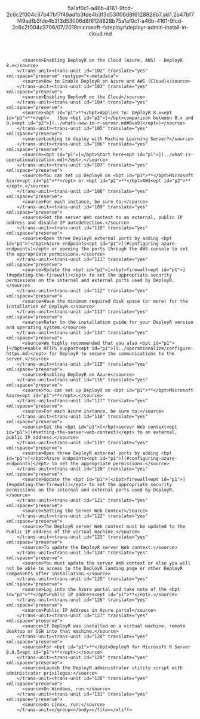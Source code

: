 <?xml version="1.0"?><xliff version="1.2" xmlns="urn:oasis:names:tc:xliff:document:1.2" xmlns:xsi="http://www.w3.org/2001/XMLSchema-instance" xsi:schemaLocation="urn:oasis:names:tc:xliff:document:1.2 xliff-core-1.2-transitional.xsd"><file datatype="xml" original="deployr-admin-install-in-cloud.md" source-language="en-US" target-language="en-US"><header><tool tool-id="mdxliff" tool-name="mdxliff" tool-version="1.0-4e81c41" tool-company="Microsoft" /><xliffext:skl_file_name xmlns:xliffext="urn:microsoft:content:schema:xliffextensions">5a1af0c1-a46b-4161-9fcd-2c6c2f004c37b47bf7f49adfb3fde4b3f3d53006d8f6128828b7.skl</xliffext:skl_file_name><xliffext:version xmlns:xliffext="urn:microsoft:content:schema:xliffextensions">1.2</xliffext:version><xliffext:ms.openlocfilehash xmlns:xliffext="urn:microsoft:content:schema:xliffextensions">b47bf7f49adfb3fde4b3f3d53006d8f6128828b7</xliffext:ms.openlocfilehash><xliffext:ms.sourcegitcommit xmlns:xliffext="urn:microsoft:content:schema:xliffextensions">5a1af0c1-a46b-4161-9fcd-2c6c2f004c37</xliffext:ms.sourcegitcommit><xliffext:ms.lasthandoff xmlns:xliffext="urn:microsoft:content:schema:xliffextensions">06/07/2019</xliffext:ms.lasthandoff><xliffext:ms.openlocfilepath xmlns:xliffext="urn:microsoft:content:schema:xliffextensions">microsoft-r\deployr\deployr-admin-install-in-cloud.md</xliffext:ms.openlocfilepath></header><body><group id="content" extype="content"><trans-unit id="101" translate="yes" xml:space="preserve" restype="x-metadata">
          <source>Enabling DeployR on the Cloud (Azure, AWS) - DeployR 8.x</source>
        </trans-unit><trans-unit id="102" translate="yes" xml:space="preserve" restype="x-metadata">
          <source>How to Enable DeployR on Azure and AWS (Cloud)</source>
        </trans-unit><trans-unit id="103" translate="yes" xml:space="preserve">
          <source>Enabling DeployR on the Cloud</source>
        </trans-unit><trans-unit id="104" translate="yes" xml:space="preserve">
          <source><bpt id="p1">**</bpt>Applies to: DeployR 8.x<ept id="p1">**</ept>   (See <bpt id="p2">[</bpt>comparison between 8.x and 9.x<ept id="p2">](../whats-new-in-r-server.md#8vs9)</ept>)</source>
        </trans-unit><trans-unit id="105" translate="yes" xml:space="preserve">
          <source>Looking to deploy with Machine Learning Server?</source>
        </trans-unit><trans-unit id="106" translate="yes" xml:space="preserve">
          <source><bpt id="p1">[</bpt>Start here<ept id="p1">](../what-is-operationalization.md)</ept>.</source>
        </trans-unit><trans-unit id="107" translate="yes" xml:space="preserve">
          <source>You can set up DeployR on <bpt id="p1">**</bpt>Microsoft Azure<ept id="p1">**</ept> or <bpt id="p2">**</bpt>AWS<ept id="p2">**</ept>.</source>
        </trans-unit><trans-unit id="108" translate="yes" xml:space="preserve">
          <source>For each instance, be sure to:</source>
        </trans-unit><trans-unit id="109" translate="yes" xml:space="preserve">
          <source>Set the server Web context to an external, public IP address and disable IP autodetection.</source>
        </trans-unit><trans-unit id="110" translate="yes" xml:space="preserve">
          <source>Open three DeployR external ports by adding <bpt id="p1">[</bpt>Azure endpoints<ept id="p1">](#configuring-azure-endpoints)</ept> or opening the ports through the AWS console to set the appropriate permissions.</source>
        </trans-unit><trans-unit id="111" translate="yes" xml:space="preserve">
          <source>Update the <bpt id="p1">[</bpt>firewall<ept id="p1">](#updating-the-firewall)</ept> to set the appropriate security permissions on the internal and external ports used by DeployR.</source>
        </trans-unit><trans-unit id="112" translate="yes" xml:space="preserve">
          <source>Have the minimum required disk space (or more) for the installation of DeployR.</source>
        </trans-unit><trans-unit id="113" translate="yes" xml:space="preserve">
          <source>Refer to the installation guide for your DeployR version and operating system.</source>
        </trans-unit><trans-unit id="114" translate="yes" xml:space="preserve">
          <source>We highly recommended that you also <bpt id="p1">[</bpt>enable HTTPS support<ept id="p1">](../operationalize/configure-https.md)</ept> for DeployR to secure the communications to the server.</source>
        </trans-unit><trans-unit id="115" translate="yes" xml:space="preserve">
          <source>Enabling DeployR on Azure</source>
        </trans-unit><trans-unit id="116" translate="yes" xml:space="preserve">
          <source>You can set up DeployR on <bpt id="p1">**</bpt>Microsoft Azure<ept id="p1">**</ept>.</source>
        </trans-unit><trans-unit id="117" translate="yes" xml:space="preserve">
          <source>For each Azure instance, be sure to:</source>
        </trans-unit><trans-unit id="118" translate="yes" xml:space="preserve">
          <source>Set the <bpt id="p1">[</bpt>server Web context<ept id="p1">](#setting-the-server-web-context)</ept> to an external, public IP address.</source>
        </trans-unit><trans-unit id="119" translate="yes" xml:space="preserve">
          <source>Open three DeployR external ports by adding <bpt id="p1">[</bpt>Azure endpoints<ept id="p1">](#configuring-azure-endpoints)</ept> to set the appropriate permissions.</source>
        </trans-unit><trans-unit id="120" translate="yes" xml:space="preserve">
          <source>Update the <bpt id="p1">[</bpt>firewall<ept id="p1">](#updating-the-firewall)</ept> to set the appropriate security permissions on the internal and external ports used by DeployR.</source>
        </trans-unit><trans-unit id="121" translate="yes" xml:space="preserve">
          <source>Setting the Server Web Context</source>
        </trans-unit><trans-unit id="122" translate="yes" xml:space="preserve">
          <source>The DeployR server Web context must be updated to the Public IP address of the virtual machine.</source>
        </trans-unit><trans-unit id="123" translate="yes" xml:space="preserve">
          <source>To update the DeployR server Web context:</source>
        </trans-unit><trans-unit id="124" translate="yes" xml:space="preserve">
          <source>You must update the server Web context or else you will not be able to access to the DeployR landing page or other DeployR components after installation.</source>
        </trans-unit><trans-unit id="125" translate="yes" xml:space="preserve">
          <source>Log into the Azure portal and take note of the <bpt id="p1">**</bpt>Public IP address<ept id="p1">**</ept>.</source>
        </trans-unit><trans-unit id="126" translate="yes" xml:space="preserve">
          <source>Public IP Address in Azure portal</source>
        </trans-unit><trans-unit id="127" translate="yes" xml:space="preserve">
          <source>If DeployR was installed on a virtual machine, remote desktop or SSH into that machine.</source>
        </trans-unit><trans-unit id="128" translate="yes" xml:space="preserve">
          <source>For <bpt id="p1">**</bpt>DeployR for Microsoft R Server 8.0.5<ept id="p1">**</ept>:</source>
        </trans-unit><trans-unit id="129" translate="yes" xml:space="preserve">
          <source>Launch the DeployR administrator utility script with administrator privileges:</source>
        </trans-unit><trans-unit id="130" translate="yes" xml:space="preserve">
          <source>On Windows, run:</source>
        </trans-unit><trans-unit id="131" translate="yes" xml:space="preserve">
          <source>On Linux, run:</source>
        </trans-unit></group></body></file></xliff>
